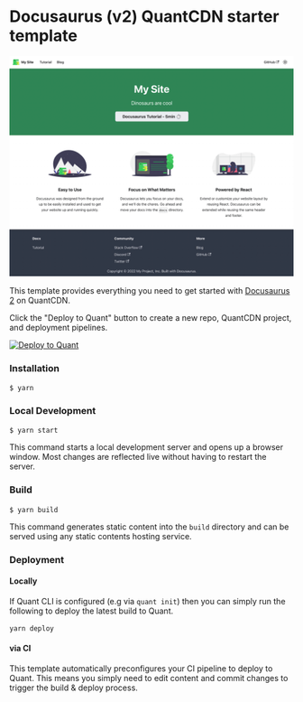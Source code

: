 # Docusaurus (v2) QuantCDN starter template

![Template screenshot](quant/screenshot.png?raw=true)

This template provides everything you need to get started with [Docusaurus 2](https://docusaurus.io/) on QuantCDN.

Click the "Deploy to Quant" button to create a new repo, QuantCDN project, and deployment pipelines.

[![Deploy to Quant](https://www.quantcdn.io/img/quant-deploy-btn-sml.svg)](https://dashboard.quantcdn.io/deploy/step-one?template=docusaurus-v2)


### Installation

```
$ yarn
```

### Local Development

```
$ yarn start
```

This command starts a local development server and opens up a browser window. Most changes are reflected live without having to restart the server.

### Build

```
$ yarn build
```

This command generates static content into the `build` directory and can be served using any static contents hosting service.

### Deployment

#### Locally

If Quant CLI is configured (e.g via `quant init`) then you can simply run the following to deploy the latest build to Quant.

```
yarn deploy
```

#### via CI

This template automatically preconfigures your CI pipeline to deploy to Quant. This means you simply need to edit content and commit changes to trigger the build & deploy process.
